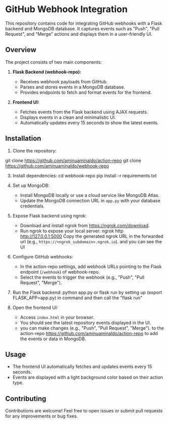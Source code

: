 # GitHub Webhook Integration 
This repository contains code for integrating GitHub webhooks with a Flask backend and MongoDB database. It captures events such as "Push", "Pull Request", and "Merge" actions and displays them in a user-friendly UI.

## Overview

The project consists of two main components:

1. **Flask Backend (webhook-repo):**
   - Receives webhook payloads from GitHub.
   - Parses and stores events in a MongoDB database.
   - Provides endpoints to fetch and format events for the frontend.

2. **Frontend UI:**
   - Fetches events from the Flask backend using AJAX requests.
   - Displays events in a clean and minimalistic UI.
   - Automatically updates every 15 seconds to show the latest events.

## Installation

1. Clone the repository:
   
git clone https://github.com/aminuaminaldo/action-repo
git clone https://github.com/aminuaminaldo/webhook-repo

3. Install dependencies:
cd webhook-repo
pip install -r requirements.txt

4. Set up MongoDB:
   - Install MongoDB locally or use a cloud service like MongoDB Atlas.
   - Update the MongoDB connection URL in `app.py` with your database credentials.

5. Expose Flask backend using ngrok:
   - Download and install ngrok from https://ngrok.com/download.
   - Run ngrok to expose your local server:
ngrok http http://127.0.0.1:5000
Copy the generated ngrok URL in the forwarded url (e.g., `https://<ngrok_subdomain>.ngrok.io`).
and you can see the UI

6. Configure GitHub webhooks:
   - In the action-repo settings, add webhook URLs pointing to the Flask endpoint (`/webhook`) of webhook-repo.
   - Select the events to trigger the webhook (e.g., "Push", "Pull Request", "Merge").

7. Run the Flask backend:
python app.py or flask run by setting up (export FLASK_APP=app.py) in command and then call the "flask run"

8. Open the frontend UI:
   - Access `index.html` in your browser.
   - You should see the latest repository events displayed in the UI.
   - you can make changes (e.g., "Push", "Pull Request", "Merge"). to the action-repo https://github.com/aminuaminaldo/action-repo to add the events or data in MongoDB.

## Usage

- The frontend UI automatically fetches and updates events every 15 seconds.
- Events are displayed with a light background color based on their action type.

## Contributing

Contributions are welcome! Feel free to open issues or submit pull requests for any improvements or bug fixes.
